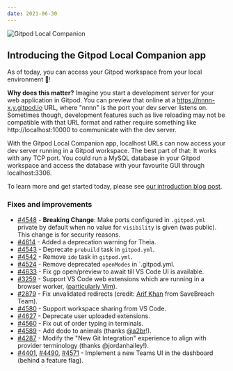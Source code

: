 ```yaml
---
date: 2021-06-30
---
```


<script>
  import Contributors from "../../components/changelog/contributors.svelte";
</script>

![Gitpod Local Companion](/images/changelog/2021-06-30.jpg)

## Introducing the Gitpod Local Companion app

As of today, you can access your Gitpod workspace from your local environment 🎉!

**Why does this matter?**
Imagine you start a development server for your web application in Gitpod. You can preview that online at a https://nnnn-x.y.gitpod.io URL, where "nnnn" is the port your dev server listens on. Sometimes though, development features such as live reloading may not be compatible with that URL format and rather require something like http://localhost:10000 to communicate with the dev server.

With the Gitpod Local Companion app, localhost URLs can now access your dev server running in a Gitpod workspace. The best part of that: It works with any TCP port. You could run a MySQL database in your Gitpod workspace and access the database with your favourite GUI through localhost:3306.

To learn more and get started today, please see [our introduction blog post](/blog/local-app).

### Fixes and improvements

- [#4548](https://github.com/gitpod-io/gitpod/pull/4548) - **Breaking Change**: Make ports configured in `.gitpod.yml` private by default when no value for `visibility` is given (was public). This change is for security reasons.
- [#4614](https://github.com/gitpod-io/gitpod/pull/4614) - Added a deprecation warning for Theia.
- [#4543](https://github.com/gitpod-io/gitpod/pull/4543) - Deprecate `prebuild` task in `gitpod.yml`.
- [#4542](https://github.com/gitpod-io/gitpod/pull/4542) - Remove `ide` task in `gitpod.yml`.
- [#4524](https://github.com/gitpod-io/gitpod/pull/4524) - Remove deprecated `openModes` in `.gitpod.yml.
- [#4633](https://github.com/gitpod-io/gitpod/pull/4633) - Fix gp open/preview to await till VS Code UI is available.
- [#3259](https://github.com/gitpod-io/gitpod/issues/3259) - Support VS Code web extensions which are running in a browser worker, ([particularly Vim](https://github.com/gitpod-io/gitpod/issues/3259#issuecomment-864355629)).
- [#2879](https://github.com/gitpod-io/gitpod/pull/2879) - Fix unvalidated redirects (credit: [Arif Khan](https://twitter.com/payloadartist) from SaveBreach Team).
- [#4580](https://github.com/gitpod-io/gitpod/pull/4580) - Support workspace sharing from VS Code.
- [#4627](https://github.com/gitpod-io/gitpod/pull/4627) - Deprecate user uploaded extensions.
- [#4560](https://github.com/gitpod-io/gitpod/pull/4560) - Fix out of order typing in terminals.
- [#4589](https://github.com/gitpod-io/gitpod/pull/4589) - Add dodo to animals (thanks [@a2br](https://github.com/a2br)!).
- [#4287](https://github.com/gitpod-io/gitpod/pull/4287) - Modify the "New Git Integration" experience to align with provider terminology (thanks @jordanhailey!).
- [#4401](https://github.com/gitpod-io/gitpod/pull/4401), [#4490](https://github.com/gitpod-io/gitpod/pull/4490), [#4571](https://github.com/gitpod-io/gitpod/pull/4571) - Implement a new Teams UI in the dashboard (behind a feature flag).

<p><Contributors usernames="akosyakov,csweichel,rl-gitpod,jordanhailey,gtsiolis,corneliusludmann,meysholdt,JanKoehnlein,jankeromnes,svenefftinge,gtsiolis,AlexTugarev" /></p>
